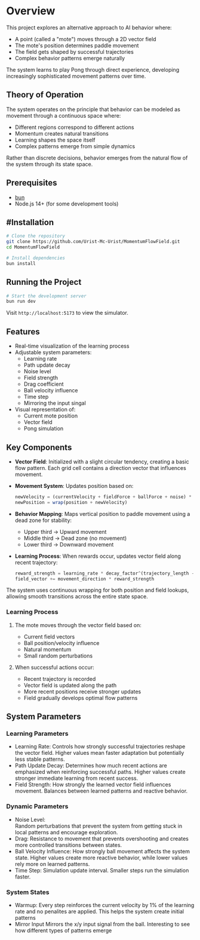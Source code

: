 # Overview

This project explores an alternative approach to AI behavior where:
- A point (called a "mote") moves through a 2D vector field
- The mote's position determines paddle movement
- The field gets shaped by successful trajectories
- Complex behavior patterns emerge naturally

The system learns to play Pong through direct experience, developing increasingly sophisticated movement patterns over time.

## Theory of Operation

The system operates on the principle that behavior can be modeled as movement through a continuous space where:
- Different regions correspond to different actions
- Momentum creates natural transitions
- Learning shapes the space itself
- Complex patterns emerge from simple dynamics

Rather than discrete decisions, behavior emerges from the natural flow of the system through its state space.

## Prerequisites

- [bun](https://bun.sh/)
- Node.js 14+ (for some development tools)

## #Installation

```bash
# Clone the repository
git clone https://github.com/Urist-Mc-Urist/MomentumFlowField.git
cd MomentumFlowField

# Install dependencies
bun install
```

## Running the Project

```bash
# Start the development server
bun run dev
```

Visit `http://localhost:5173` to view the simulator.

## Features

- Real-time visualization of the learning process
- Adjustable system parameters:
  - Learning rate
  - Path update decay
  - Noise level
  - Field strength
  - Drag coefficient
  - Ball velocity influence
  - Time step
  - Mirroring the input singal
- Visual representation of:
  - Current mote position
  - Vector field
  - Pong simulation


## Key Components

- **Vector Field**: Initialized with a slight circular tendency, creating a basic flow pattern. Each grid cell contains a direction vector that influences movement.

- **Movement System**: Updates position based on:
  ```javascript
  newVelocity = (currentVelocity + fieldForce + ballForce + noise) * drag
  newPosition = wrap(position + newVelocity)
  ```

- **Behavior Mapping**: Maps vertical position to paddle movement using a dead zone for stability:
  - Upper third → Upward movement
  - Middle third → Dead zone (no movement)
  - Lower third → Downward movement

- **Learning Process**: When rewards occur, updates vector field along recent trajectory:
  ```javascript
  reward_strength = learning_rate * decay_factor^(trajectory_length - i)
  field_vector += movement_direction * reward_strength
  ```

The system uses continuous wrapping for both position and field lookups, allowing smooth transitions across the entire state space.

### Learning Process

1. The mote moves through the vector field based on:
   - Current field vectors
   - Ball position/velocity influence
   - Natural momentum
   - Small random perturbations

2. When successful actions occur:
   - Recent trajectory is recorded
   - Vector field is updated along the path
   - More recent positions receive stronger updates
   - Field gradually develops optimal flow patterns

## System Parameters
### Learning Parameters
- Learning Rate:
    Controls how strongly successful trajectories reshape the vector field. Higher values mean faster adaptation but potentially less stable patterns.
- Path Update Decay:
    Determines how much recent actions are emphasized when reinforcing successful paths. Higher values create stronger immediate learning from recent success.
- Field Strength:
    How strongly the learned vector field influences movement. Balances between learned patterns and reactive behavior.
### Dynamic Parameters
- Noise Level:    
    Random perturbations that prevent the system from getting stuck in local patterns and encourage exploration.
- Drag:
    Resistance to movement that prevents overshooting and creates more controlled transitions between states.
- Ball Velocity Influence:
    How strongly ball movement affects the system state. Higher values create more reactive behavior, while lower values rely more on learned patterns.
- Time Step:
    Simulation update interval. Smaller steps run the simulation faster.
### System States
- Warmup:
    Every step reinforces the current velocity by 1% of the learning rate and no penalites are applied. This helps the system create initial patterns
- Mirror Input
    Mirrors the x/y input signal from the ball. Interesting to see how different types of patterns emerge